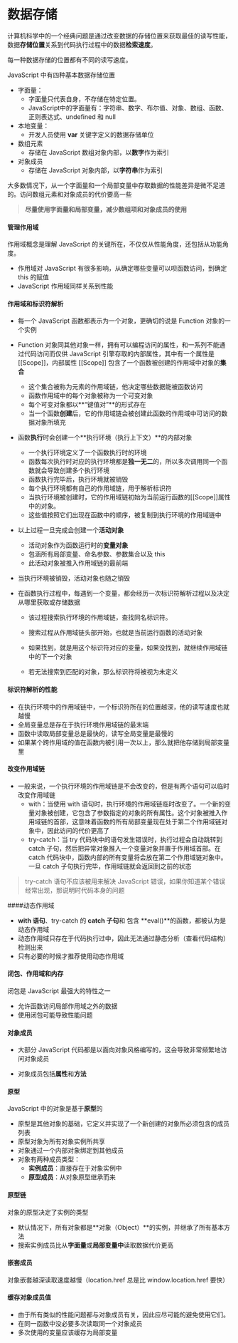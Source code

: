 # 数据存储

计算机科学中的一个经典问题是通过改变数据的存储位置来获取最佳的读写性能，数据**存储位置**关系到代码执行过程中的数据**检索速度**。

每一种数据存储的位置都有不同的读写速度。

JavaScript 中有四种基本数据存储位置

- 字面量：
  - 字面量只代表自身，不存储在特定位置。
  - JavaScript中的字面量有：字符串、数字、布尔值、对象、数组、函数、正则表达式、undefined 和 null
- 本地变量：
  - 开发人员使用 **var** 关键字定义的数据存储单位
- 数组元素
  - 存储在 JavaScript 数组对象内部，以**数字**作为索引
- 对象成员
  - 存储在 JavaScript 对象内部，以**字符串**作为索引

大多数情况下，从一个字面量和一个局部变量中存取数据的性能差异是微不足道的。访问数组元素和对象成员的代价要高一些

> **尽量使用字面量和局部变量，减少数组项和对象成员的使用**



#### 管理作用域

作用域概念是理解 JavaScript 的关键所在，不仅仅从性能角度，还包括从功能角度。

- 作用域对 JavaScript 有很多影响，从确定哪些变量可以呗函数访问，到确定 this 的赋值
- JavaScript 作用域同样关系到性能



#### 作用域和标识符解析

- 每一个 JavaScript 函数都表示为一个对象，更确切的说是 Function 对象的一个实例

- Function 对象同其他对象一样，拥有可以编程访问的属性，和一系列不能通过代码访问而仅供 JavaScript 引擎存取的内部属性，其中有一个属性是 [[Scope]]，内部属性 [[Scope]] 包含了一个函数被创建的作用域中对象的**集合**

  - 这个集合被称为元素的作用域链，他决定哪些数据能被函数访问
  - 函数作用域中的每个对象被称为一个可变对象
  - 每个可变对象都以**“键值对”**的形式存在
  - 当一个函数**创建**后，它的作用域链会被创建此函数的作用域中可访问的数据对象所填充

- 函数**执行**时会创建一个**执行环境（执行上下文）**的内部对象

  - 一个执行环境定义了一个函数执行时的环境
  - 函数每次执行时对应的执行环境都是**独一无二**的，所以多次调用同一个函数就会导致创建多个执行环境
  - 函数执行完毕后，执行环境就被销毁
  - 每个执行环境都有自己的作用域链，用于解析标识符
  - 当执行环境被创建时，它的作用域链初始为当前运行函数的[[Scope]]属性中的对象。
  - 这些值按照它们出现在函数中的顺序，被复制到执行环境的作用域链中

- 以上过程一旦完成会创建一个**活动对象**

  - 活动对象作为函数运行时的**变量对象**
  - 包涵所有局部变量、命名参数、参数集合以及 this
  - 此活动对象被推入作用域链的最前端

- 当执行环境被销毁，活动对象也随之销毁

- 在函数执行过程中，每遇到一个变量，都会经历一次标识符解析过程以及决定从哪里获取或存储数据

  - 该过程搜索执行环境的作用域链，查找同名标识符。

  - 搜索过程从作用域链头部开始，也就是当前运行函数的活动对象

  - 如果找到，就是用这个标识符对应的变量，如果没找到，就继续作用域链中的下一个对象

  - 若无法搜索到匹配的对象，那么标识符将被视为未定义

    

#### 标识符解析的性能

- 在执行环境中的作用域链中，一个标识符所在的位置越深，他的读写速度也就越慢
- 全局变量总是存在于执行环境作用域链的最末端
- 函数中读取局部变量总是最快的，读写全局变量是最慢的
- 如果某个跨作用域的值在函数内被引用一次以上，那么就把他存储到局部变量里



#### 改变作用域链

- 一般来说，一个执行环境的作用域链是不会改变的，但是有两个语句可以临时改变作用域链
  - with：当使用 with 语句时，执行环境的作用域链临时改变了。一个新的变量对象被创建，它包含了参数指定的对象的所有属性。这个对象被推入作用域链的首部，这意味着函数的所有局部变量现在处于第二个作用域链对象中，因此访问的代价更高了
  - try-catch：当 try 代码块中的语句发生错误时，执行过程会自动跳转到 catch 子句，然后把异常对象推入一个变量对象并置于作用域首部。在 catch 代码块中，函数内部的所有变量将会放在第二个作用域链对象中。一旦 catch 子句执行完毕，作用域链就会返回到之前的状态

> try-catch 语句不应该被用来解决 JavaScript 错误，如果你知道某个错误经常出现，那说明时代码本身的问题



####动态作用域

- **with 语句**、try-catch 的 **catch 子句**和 包含 **eval()**的函数，都被认为是动态作用域
- 动态作用域只存在于代码执行过中，因此无法通过静态分析（查看代码结构）检测出来
- 只有必要的时候才推荐使用动态作用域



#### 闭包、作用域和内存

闭包是 JavaScript 最强大的特性之一 

- 允许函数访问局部作用域之外的数据
- 使用闭包可能导致性能问题



#### 对象成员

- 大部分 JavaScript 代码都是以面向对象风格编写的，这会导致非常频繁地访问对象成员

- 对象成员包括**属性**和**方法**



#### 原型

JavaScript 中的对象是基于**原型**的

- 原型是其他对象的基础，它定义并实现了一个新创建的对象所必须包含的成员列表
- 原型对象为所有对象实例所共享
- 对象通过一个内部对象绑定到其他成员
- 对象有两种成员类型：
  - **实例成员**：直接存在于对象实例中 
  - **原型成员**：从对象原型继承而来



#### 原型链

对象的原型决定了实例的类型

- 默认情况下，所有对象都是**对象（Object）**的实例，并继承了所有基本方法
- 搜索实例成员比从**字面量**或**局部变量中**读取数据代价更高



#### 嵌套成员

对象嵌套越深读取速度越慢（location.href 总是比 window.location.href 要快）



#### 缓存对象成员值

- 由于所有类似的性能问题都与对象成员有关，因此应尽可能的避免使用它们。
- 在同一函数中没必要多次读取同一个对象成员
- 多次使用的变量应该缓存为局部变量